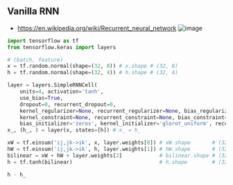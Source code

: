 ## Vanilla RNN
- https://en.wikipedia.org/wiki/Recurrent_neural_network
![image](https://user-images.githubusercontent.com/56889151/151692305-7a58363c-b9a2-483b-a814-2f35a90780ea.png)

```python
import tensorflow as tf
from tensorflow.keras import layers

# (batch, feature)
x = tf.random.normal(shape=(32, 8)) # x.shape # (32, 8) 
h = tf.random.normal(shape=(32, 4)) # h.shape # (32, 4) 

layer = layers.SimpleRNNCell(
    units=4, activation='tanh',  
    use_bias=True,   
    dropout=0, recurrent_dropout=0,
    kernel_regularizer=None, recurrent_regularizer=None, bias_regularizer=None, activity_regularizer=None, 
    kernel_constraint=None, recurrent_constraint=None, bias_constraint=None,
    bias_initializer='zeros', kernel_initializer='glorot_uniform', recurrent_initializer='orthogonal')
x_, (h_, ) = layer(x, states=[h]) # x_ = h_

xW = tf.einsum('ij,jk->ik', x, layer.weights[0]) # xW.shape       # (32, 4)
hW = tf.einsum('ij,jk->ik', h, layer.weights[1]) # hW.shape       # (32, 4)
bilinear = xW + hW + layer.weights[2]            # bilinear.shape # (32, 4)
h = tf.tanh(bilinear)                            # h.shape        # (32, 4)

h - h_
```
